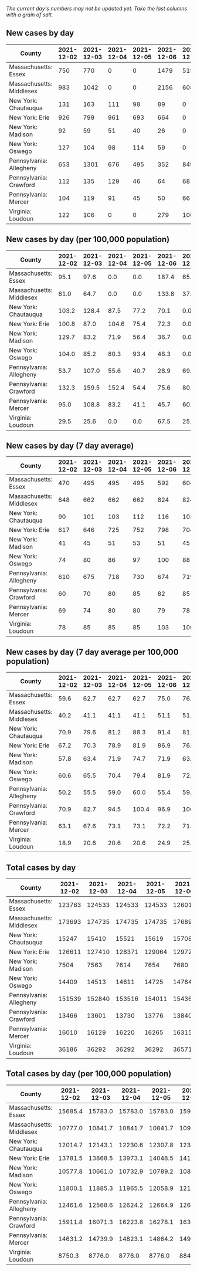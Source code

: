_The current day's numbers may not be updated yet. Take the last columns with a grain of salt._
## New cases by day

| County | 2021-12-02 | 2021-12-03 | 2021-12-04 | 2021-12-05 | 2021-12-06 | 2021-12-07 | 2021-12-08 |
| --- | --- | --- | --- | --- | --- | --- | --- |
| Massachusetts: Essex | 750 | 770 | 0 | 0 | 1479 | 515 |  |
| Massachusetts: Middlesex | 983 | 1042 | 0 | 0 | 2156 | 608 |  |
| New York: Chautauqua | 131 | 163 | 111 | 98 | 89 | 0 |  |
| New York: Erie | 926 | 799 | 961 | 693 | 664 | 0 |  |
| New York: Madison | 92 | 59 | 51 | 40 | 26 | 0 |  |
| New York: Oswego | 127 | 104 | 98 | 114 | 59 | 0 |  |
| Pennsylvania: Allegheny | 653 | 1301 | 676 | 495 | 352 | 849 |  |
| Pennsylvania: Crawford | 112 | 135 | 129 | 46 | 64 | 68 |  |
| Pennsylvania: Mercer | 104 | 119 | 91 | 45 | 50 | 66 |  |
| Virginia: Loudoun | 122 | 106 | 0 | 0 | 279 | 106 |  |

## New cases by day (per 100,000 population)

| County | 2021-12-02 | 2021-12-03 | 2021-12-04 | 2021-12-05 | 2021-12-06 | 2021-12-07 | 2021-12-08 |
| --- | --- | --- | --- | --- | --- | --- | --- |
| Massachusetts: Essex | 95.1 | 97.6 | 0.0 | 0.0 | 187.4 | 65.3 |  |
| Massachusetts: Middlesex | 61.0 | 64.7 | 0.0 | 0.0 | 133.8 | 37.7 |  |
| New York: Chautauqua | 103.2 | 128.4 | 87.5 | 77.2 | 70.1 | 0.0 |  |
| New York: Erie | 100.8 | 87.0 | 104.6 | 75.4 | 72.3 | 0.0 |  |
| New York: Madison | 129.7 | 83.2 | 71.9 | 56.4 | 36.7 | 0.0 |  |
| New York: Oswego | 104.0 | 85.2 | 80.3 | 93.4 | 48.3 | 0.0 |  |
| Pennsylvania: Allegheny | 53.7 | 107.0 | 55.6 | 40.7 | 28.9 | 69.8 |  |
| Pennsylvania: Crawford | 132.3 | 159.5 | 152.4 | 54.4 | 75.6 | 80.4 |  |
| Pennsylvania: Mercer | 95.0 | 108.8 | 83.2 | 41.1 | 45.7 | 60.3 |  |
| Virginia: Loudoun | 29.5 | 25.6 | 0.0 | 0.0 | 67.5 | 25.6 |  |

## New cases by day (7 day average)

| County | 2021-12-02 | 2021-12-03 | 2021-12-04 | 2021-12-05 | 2021-12-06 | 2021-12-07 | 2021-12-08 |
| --- | --- | --- | --- | --- | --- | --- | --- |
| Massachusetts: Essex | 470 | 495 | 495 | 495 | 592 | 604 |  |
| Massachusetts: Middlesex | 648 | 662 | 662 | 662 | 824 | 824 |  |
| New York: Chautauqua | 90 | 101 | 103 | 112 | 116 | 103 |  |
| New York: Erie | 617 | 646 | 725 | 752 | 798 | 704 |  |
| New York: Madison | 41 | 45 | 51 | 53 | 51 | 45 |  |
| New York: Oswego | 74 | 80 | 86 | 97 | 100 | 88 |  |
| Pennsylvania: Allegheny | 610 | 675 | 718 | 730 | 674 | 719 |  |
| Pennsylvania: Crawford | 60 | 70 | 80 | 85 | 82 | 85 |  |
| Pennsylvania: Mercer | 69 | 74 | 80 | 80 | 79 | 78 |  |
| Virginia: Loudoun | 78 | 85 | 85 | 85 | 103 | 106 |  |

## New cases by day (7 day average per 100,000 population)

| County | 2021-12-02 | 2021-12-03 | 2021-12-04 | 2021-12-05 | 2021-12-06 | 2021-12-07 | 2021-12-08 |
| --- | --- | --- | --- | --- | --- | --- | --- |
| Massachusetts: Essex | 59.6 | 62.7 | 62.7 | 62.7 | 75.0 | 76.5 |  |
| Massachusetts: Middlesex | 40.2 | 41.1 | 41.1 | 41.1 | 51.1 | 51.1 |  |
| New York: Chautauqua | 70.9 | 79.6 | 81.2 | 88.3 | 91.4 | 81.2 |  |
| New York: Erie | 67.2 | 70.3 | 78.9 | 81.9 | 86.9 | 76.6 |  |
| New York: Madison | 57.8 | 63.4 | 71.9 | 74.7 | 71.9 | 63.4 |  |
| New York: Oswego | 60.6 | 65.5 | 70.4 | 79.4 | 81.9 | 72.1 |  |
| Pennsylvania: Allegheny | 50.2 | 55.5 | 59.0 | 60.0 | 55.4 | 59.1 |  |
| Pennsylvania: Crawford | 70.9 | 82.7 | 94.5 | 100.4 | 96.9 | 100.4 |  |
| Pennsylvania: Mercer | 63.1 | 67.6 | 73.1 | 73.1 | 72.2 | 71.3 |  |
| Virginia: Loudoun | 18.9 | 20.6 | 20.6 | 20.6 | 24.9 | 25.6 |  |

## Total cases by day

| County | 2021-12-02 | 2021-12-03 | 2021-12-04 | 2021-12-05 | 2021-12-06 | 2021-12-07 | 2021-12-08 |
| --- | --- | --- | --- | --- | --- | --- | --- |
| Massachusetts: Essex | 123763 | 124533 | 124533 | 124533 | 126012 | 126527 |  |
| Massachusetts: Middlesex | 173693 | 174735 | 174735 | 174735 | 176891 | 177499 |  |
| New York: Chautauqua | 15247 | 15410 | 15521 | 15619 | 15708 | 15708 |  |
| New York: Erie | 126611 | 127410 | 128371 | 129064 | 129728 | 129728 |  |
| New York: Madison | 7504 | 7563 | 7614 | 7654 | 7680 | 7680 |  |
| New York: Oswego | 14409 | 14513 | 14611 | 14725 | 14784 | 14784 |  |
| Pennsylvania: Allegheny | 151539 | 152840 | 153516 | 154011 | 154363 | 155212 |  |
| Pennsylvania: Crawford | 13466 | 13601 | 13730 | 13776 | 13840 | 13908 |  |
| Pennsylvania: Mercer | 16010 | 16129 | 16220 | 16265 | 16315 | 16381 |  |
| Virginia: Loudoun | 36186 | 36292 | 36292 | 36292 | 36571 | 36677 |  |

## Total cases by day (per 100,000 population)

| County | 2021-12-02 | 2021-12-03 | 2021-12-04 | 2021-12-05 | 2021-12-06 | 2021-12-07 | 2021-12-08 |
| --- | --- | --- | --- | --- | --- | --- | --- |
| Massachusetts: Essex | 15685.4 | 15783.0 | 15783.0 | 15783.0 | 15970.4 | 16035.7 |  |
| Massachusetts: Middlesex | 10777.0 | 10841.7 | 10841.7 | 10841.7 | 10975.4 | 11013.2 |  |
| New York: Chautauqua | 12014.7 | 12143.1 | 12230.6 | 12307.8 | 12378.0 | 12378.0 |  |
| New York: Erie | 13781.5 | 13868.5 | 13973.1 | 14048.5 | 14120.8 | 14120.8 |  |
| New York: Madison | 10577.8 | 10661.0 | 10732.9 | 10789.2 | 10825.9 | 10825.9 |  |
| New York: Oswego | 11800.1 | 11885.3 | 11965.5 | 12058.9 | 12107.2 | 12107.2 |  |
| Pennsylvania: Allegheny | 12461.6 | 12568.6 | 12624.2 | 12664.9 | 12693.9 | 12763.7 |  |
| Pennsylvania: Crawford | 15911.8 | 16071.3 | 16223.8 | 16278.1 | 16353.7 | 16434.1 |  |
| Pennsylvania: Mercer | 14631.2 | 14739.9 | 14823.1 | 14864.2 | 14909.9 | 14970.2 |  |
| Virginia: Loudoun | 8750.3 | 8776.0 | 8776.0 | 8776.0 | 8843.4 | 8869.1 |  |
